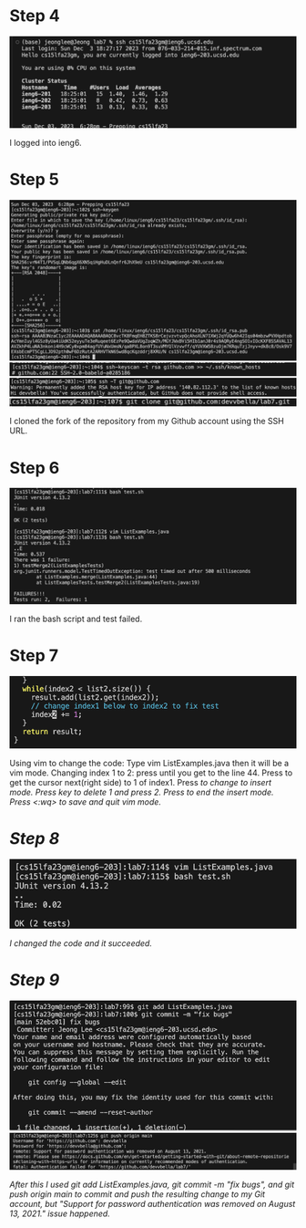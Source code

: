# Step 4
![Image](step4.png)

I logged into ieng6.

# Step 5
![Image](step5-1.png)
![Image](step5-2.png)
![Image](step5-3.png)
![Image](step5-4.png)

I cloned the fork of the repository from my Github account using the SSH URL.

# Step 6
![Image](step6.png)

I ran the bash script and test failed.

# Step 7
![Image](step7.png)

Using vim to change the code:
Type vim ListExamples.java then it will be a vim mode.
Changing index 1 to 2: press <j> until you get to the line 44. Press <l> to get the cursor next(right side) to 1 of index1. Press <i> to change to insert mode. Press <delete> key to delete 1 and press 2. Press <esc> to end the insert mode. Press <:wq> to save and quit vim mode.

# Step 8
![Image](step8.png)

I changed the code and it succeeded.

# Step 9
![Image](step9-1.png)
![Image](step9-2.png)

After this I used git add ListExamples.java, git commit -m "fix bugs", and git push origin main to commit and push the resulting change to my Git account, but "Support for password authentication was removed on August 13, 2021." issue happened.

